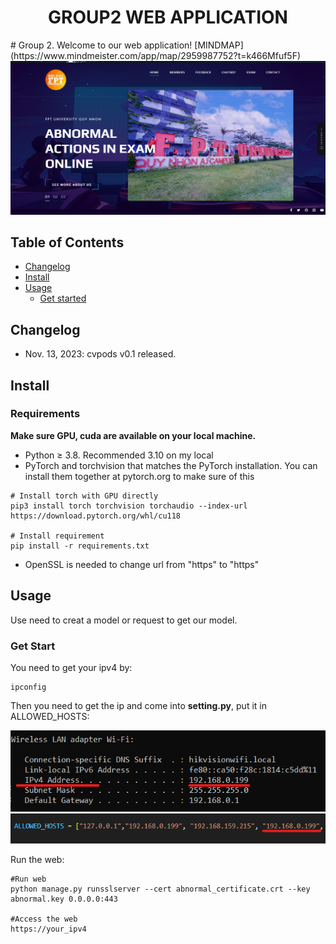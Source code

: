 <h1 align="center">GROUP2 WEB APPLICATION</h1>
# Group 2. Welcome to our web application!
[MINDMAP](https://www.mindmeister.com/app/map/2959987752?t=k466Mfuf5F)

<div align=center><img src="src/home.png"></div>

## Table of Contents

- [Changelog](#changelog)
- [Install](#install)
- [Usage](#usage)
	- [Get started](#get-start)


## Changelog 
* Nov. 13, 2023: cvpods v0.1 released.

## Install

### Requirements
**Make sure GPU, cuda are available on your local machine.**
* Python ≥ 3.8. Recommended 3.10 on my local
* PyTorch and torchvision that matches the PyTorch installation. You can install them together at pytorch.org to make sure of this
```shell
# Install torch with GPU directly 
pip3 install torch torchvision torchaudio --index-url https://download.pytorch.org/whl/cu118

# Install requirement
pip install -r requirements.txt
```
* OpenSSL is needed to change url from "https" to "https"

## Usage
Use need to creat a model or request to get our model.

### Get Start 
You need to get your ipv4 by:
```shell
ipconfig
```
Then you need to get the ip and come into **setting.py**, put it in ALLOWED_HOSTS:
<div align=center><img src="src/ip1.png"></div>
<div align=center><img src="src/ip2.png"></div>

Run the web:
```shell
#Run web
python manage.py runsslserver --cert abnormal_certificate.crt --key abnormal.key 0.0.0.0:443

#Access the web
https://your_ipv4
```